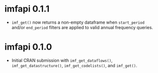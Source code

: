 # imfapi 0.1.1

* `imf_get()` now returns a non-empty dataframe when `start_period` and/or `end_period` filters are applied to valid annual frequency queries.

# imfapi 0.1.0

* Initial CRAN submission with `imf_get_dataflows()`, `imf_get_datastructure()`, `imf_get_codelists()`, and `imf_get()`.
